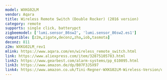 ```yaml
---
model: WXKG02LM
vendor: Aqara
title: Wireless Remote Switch (Double Rocker) (2016 version)
category: remote
supports: single click, batterypct
zigbeemodel: ['lumi.sensor_86sw2', 'lumi.sensor_86sw2.es1']
compatible: [z2m,zigate,deconz,zha,iob,tasmota]
deconz: 811
z2m: WXKG02LM_rev1
mlink: https://www.aqara.com/en/wireless_remote_switch.html
link: https://www.aliexpress.com/item/32875105783.html
link2: https://www.gearbest.com/alarm-systems/pp_610095.html
link3: https://www.amazon.de/dp/B07F3J5X97
link4: https://www.amazon.co.uk/Tini-Regner-WXKG02LM-Wireless-Version/dp/B07CQWVGJL
---
```


